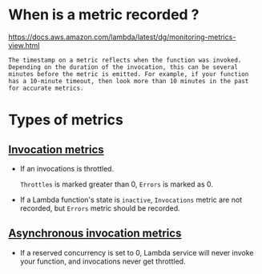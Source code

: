 # When is a metric recorded ?

https://docs.aws.amazon.com/lambda/latest/dg/monitoring-metrics-view.html

```
The timestamp on a metric reflects when the function was invoked. Depending on the duration of the invocation, this can be several minutes before the metric is emitted. For example, if your function has a 10-minute timeout, then look more than 10 minutes in the past for accurate metrics.
```

# Types of metrics

## [Invocation metrics](https://docs.aws.amazon.com/lambda/latest/dg/monitoring-metrics-types.html#invocation-metrics)

- If an invocations is throttled.

  `Throttles` is marked greater than 0, `Errors` is marked as 0.

- If a Lambda function's state is `inactive`, `Invocations` metric are not recorded, but `Errors` metric should be recorded.

## [Asynchronous invocation metrics](https://docs.aws.amazon.com/lambda/latest/dg/monitoring-metrics-types.html#async-invocation-metrics)

- If a reserved concurrency is set to 0, Lambda service will never invoke your function, and invocations never get throttled.
